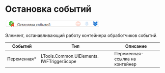 # Остановка событий

![](<../../../../.gitbook/assets/image (219).png>)



Элемент, останавливающий работу контейнера обработчиков событий.

| Событий      | Тип                                       | Описание                       |
| ------------ | ----------------------------------------- | ------------------------------ |
| Переменная\* | LTools.Common.UIElements. IWFTriggerScope | Переменная-ссылка на контейнер |

